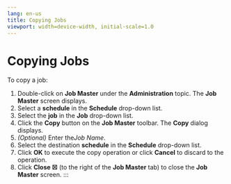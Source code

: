 ```yaml
---
lang: en-us
title: Copying Jobs
viewport: width=device-width, initial-scale=1.0
---
```


#  Copying Jobs

To copy a job:

1.  Double-click on **Job Master** under the **Administration** topic.
    The **Job Master** screen displays.
2.  Select a **schedule** in the **Schedule** drop-down list.
3.  Select the **job** in the **Job** drop-down list.
4.  Click the **Copy** button on the **Job Master** toolbar. The
    **Copy** dialog displays.
5.  *(Optional)* Enter the*Job Name*.
6.  Select the destination **schedule** in the **Schedule** drop-down
    list.
7.  Click **OK** to execute the copy operation or click **Cancel** to
    discard to the operation.
8.  Click **Close ☒** (to the right of the **Job Master** tab) to close
    the **Job Master** screen.
:::

 

